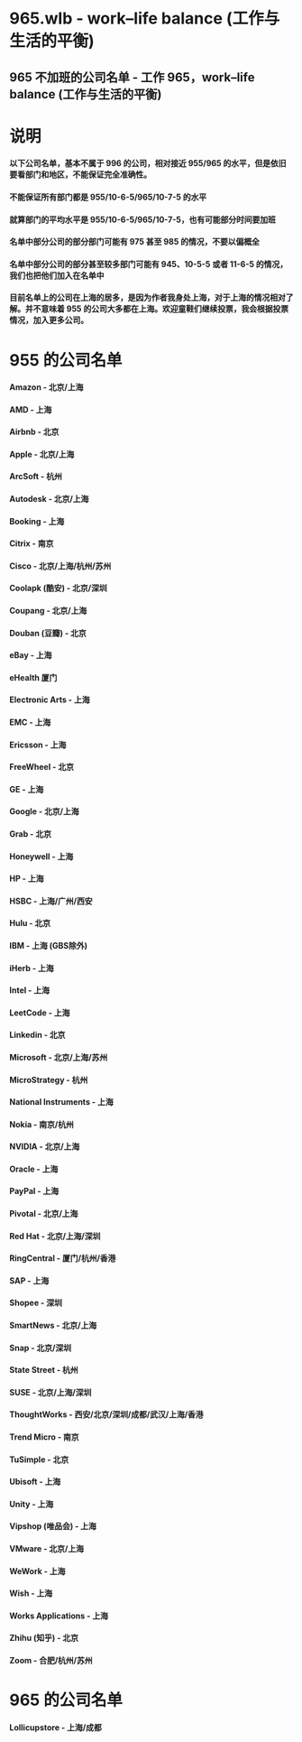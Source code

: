 # 965.wlb - work–life balance (工作与生活的平衡)
## 965 不加班的公司名单 - 工作 965，work–life balance (工作与生活的平衡)

# 说明
#### 以下公司名单，基本不属于 996 的公司，相对接近 955/965 的水平，但是依旧要看部门和地区，不能保证完全准确性。
#### 不能保证所有部门都是 955/10-6-5/965/10-7-5 的水平
#### 就算部门的平均水平是 955/10-6-5/965/10-7-5，也有可能部分时间要加班
#### 名单中部分公司的部分部门可能有 975 甚至 985 的情况，不要以偏概全
#### 名单中部分公司的部分甚至较多部门可能有 945、10-5-5 或者 11-6-5 的情况，我们也把他们加入在名单中
#### 目前名单上的公司在上海的居多，是因为作者我身处上海，对于上海的情况相对了解。并不意味着 955 的公司大多都在上海。欢迎童鞋们继续投票，我会根据投票情况，加入更多公司。

# 955 的公司名单
#### Amazon - 北京/上海
#### AMD - 上海
#### Airbnb - 北京
#### Apple - 北京/上海
#### ArcSoft - 杭州
#### Autodesk - 北京/上海
#### Booking - 上海
#### Citrix - 南京
#### Cisco - 北京/上海/杭州/苏州
#### Coolapk (酷安) - 北京/深圳
#### Coupang - 北京/上海
#### Douban (豆瓣) - 北京
#### eBay - 上海
#### eHealth 厦门
#### Electronic Arts - 上海
#### EMC - 上海
#### Ericsson - 上海
#### FreeWheel - 北京
#### GE - 上海
#### Google - 北京/上海
#### Grab - 北京
#### Honeywell - 上海
#### HP - 上海
#### HSBC - 上海/广州/西安
#### Hulu - 北京
#### IBM - 上海 (GBS除外)
#### iHerb - 上海
#### Intel - 上海
#### LeetCode - 上海
#### Linkedin - 北京
#### Microsoft - 北京/上海/苏州
#### MicroStrategy - 杭州
#### National Instruments - 上海
#### Nokia - 南京/杭州
#### NVIDIA - 北京/上海
#### Oracle - 上海
#### PayPal - 上海
#### Pivotal - 北京/上海
#### Red Hat - 北京/上海/深圳
#### RingCentral - 厦门/杭州/香港
#### SAP - 上海
#### Shopee - 深圳
#### SmartNews - 北京/上海
#### Snap - 北京/深圳
#### State Street - 杭州
#### SUSE - 北京/上海/深圳
#### ThoughtWorks - 西安/北京/深圳/成都/武汉/上海/香港
#### Trend Micro - 南京
#### TuSimple - 北京
#### Ubisoft - 上海
#### Unity - 上海
#### Vipshop (唯品会) - 上海
#### VMware - 北京/上海
#### WeWork - 上海
#### Wish - 上海
#### Works Applications - 上海
#### Zhihu (知乎) - 北京
#### Zoom - 合肥/杭州/苏州

# 965 的公司名单
#### Lollicupstore - 上海/成都
